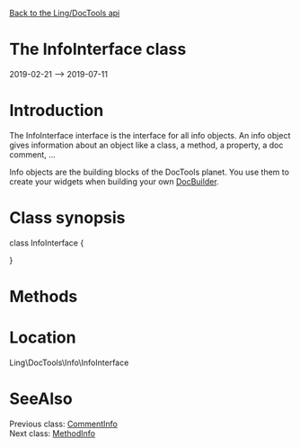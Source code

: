 [Back to the Ling/DocTools api](https://github.com/lingtalfi/DocTools/blob/master/doc/api/Ling/DocTools.md)



The InfoInterface class
================
2019-02-21 --> 2019-07-11






Introduction
============

The InfoInterface interface is the interface for all info objects.
An info object gives information about an object like a class, a method, a property, a doc comment, ...

Info objects are the building blocks of the DocTools planet.
You use them to create your widgets when building your own [DocBuilder](https://github.com/lingtalfi/DocTools/blob/master/doc/api/Ling/DocTools/DocBuilder/DocBuilder.md).



Class synopsis
==============


class <span class="pl-k">InfoInterface</span>  {

}






Methods
==============






Location
=============
Ling\DocTools\Info\InfoInterface


SeeAlso
==============
Previous class: [CommentInfo](https://github.com/lingtalfi/DocTools/blob/master/doc/api/Ling/DocTools/Info/CommentInfo.md)<br>Next class: [MethodInfo](https://github.com/lingtalfi/DocTools/blob/master/doc/api/Ling/DocTools/Info/MethodInfo.md)<br>
